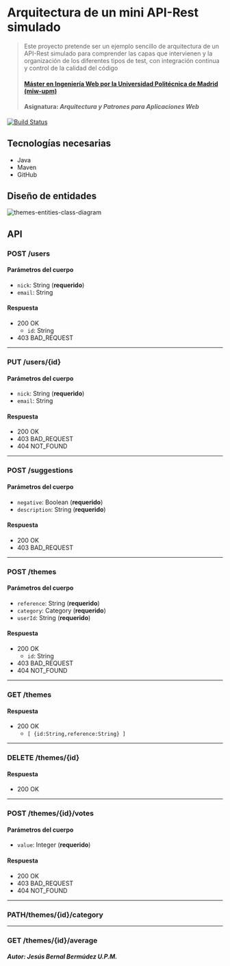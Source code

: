 # Arquitectura de un mini API-Rest simulado
> Este proyecto pretende ser un ejemplo sencillo de arquitectura de un API-Rest simulado para comprender las capas que intervienen y la organización de los diferentes tipos de test, con integración continua y control de la calidad del código
> #### [Máster en Ingeniería Web por la Universidad Politécnica de Madrid (miw-upm)](http://miw.etsisi.upm.es)
> #### Asignatura: *Arquitectura y Patrones para Aplicaciones Web*

[![Build Status](https://travis-ci.org/miw-upm/APAW-themes-layers.svg?branch=develop)](https://travis-ci.org/miw-upm/APAW-themes-layers)

## Tecnologías necesarias
* Java
* Maven
* GitHub

## Diseño de entidades
![themes-entities-class-diagram](https://github.com/miw-upm/APAW-themes-layers/blob/master/docs/themes-entities-class-diagram.png)

## API
### POST /users
#### Parámetros del cuerpo
- `nick`: String (**requerido**)
- `email`: String
#### Respuesta
- 200 OK 
  - `id`: String
- 403 BAD_REQUEST
---
### PUT /users/{id}
#### Parámetros del cuerpo
- `nick`: String (**requerido**)
- `email`: String
#### Respuesta
- 200 OK 
- 403 BAD_REQUEST
- 404 NOT_FOUND
--- 
### POST /suggestions
#### Parámetros del cuerpo
- `negative`: Boolean (**requerido**)
- `description`: String (**requerido**)
#### Respuesta
- 200 OK 
- 403 BAD_REQUEST
---
### POST /themes
#### Parámetros del cuerpo
- `reference`: String (**requerido**)
- `category`: Category (**requerido**)
- `userId`: String (**requerido**)
#### Respuesta
- 200 OK 
  - `id`: String
- 403 BAD_REQUEST
- 404 NOT_FOUND
---
### GET /themes
#### Respuesta
- 200 OK 
  - `[ {id:String,reference:String} ]`
---
### DELETE /themes/{id}
#### Respuesta
- 200 OK 
---
### POST /themes/{id}/votes
#### Parámetros del cuerpo
- `value`: Integer (**requerido**)
#### Respuesta
- 200 OK 
- 403 BAD_REQUEST
- 404 NOT_FOUND
---
### PATH/themes/{id}/category
---
### GET /themes/{id}/average

##### Autor: Jesús Bernal Bermúdez U.P.M.
